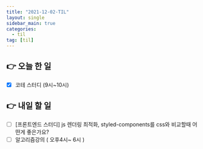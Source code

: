 ```yaml
---
title: "2021-12-02-TIL"
layout: single
sidebar_main: true
categories: 
  - til
tag: [til]
---
```


## 👉 오늘 한 일

- [x]  코테 스터디 (9시~10시)

## 👉 내일 할 일

- [ ]  [프론트엔드 스터디]  js 렌더링 최적화, styled-components를 css와 비교할때 어떤게 좋은가요?
- [ ]  알고리즘강의 ( 오후4시~ 6시 )

<br /><br /><br /><br />
